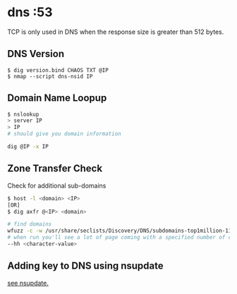 # dns :53

TCP is only used in DNS when the response size is greater than 512 bytes.

## DNS Version

```
$ dig version.bind CHAOS TXT @IP
$ nmap --script dns-nsid IP
```

## Domain Name Loopup

```bash
$ nslookup
> server IP
> IP
# should give you domain information

dig @IP -x IP
```

## Zone Transfer Check

Check for additional sub-domains

```bash
$ host -l <domain> <IP>
[OR]
$ dig axfr @<IP> <domain>

# find domains
wfuzz -c -w /usr/share/seclists/Discovery/DNS/subdomains-top1million-110000.txt -u "http://<DOMAIN>" -H "HOST: FUZZ.<DOMAIN>"
# when run you'll see a lot of page coming with a specified number of characters, to eliminate them add flag
--hh <character-value>
```

## Adding key to DNS using nsupdate

[see nsupdate.](../services/nsupdate.md)
